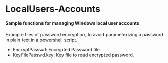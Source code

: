 # LocalUsers-Accounts
#### Sample functions for managing Windows local user accounts

Example files of password encryption, to avoid parameterizing a password in plain text in a powershell script.

- EncryptPasswd: Encrypted Password file.
- KeyFilePasswd.key: Key file to read encrypted password.
